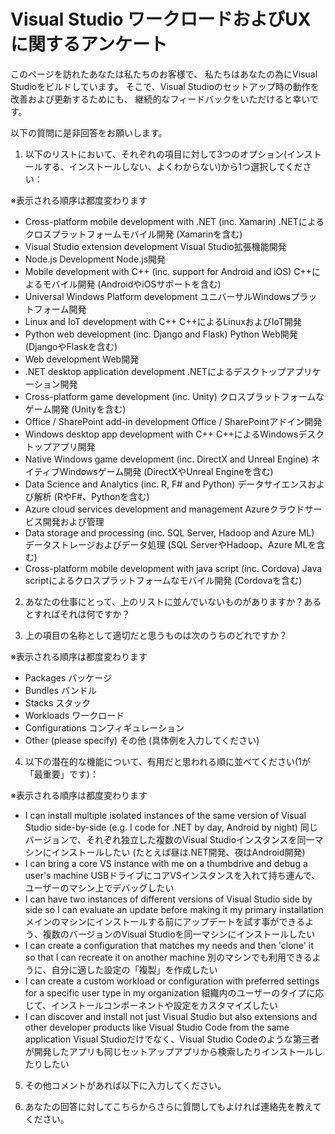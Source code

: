 # Visual Studio ワークロードおよびUXに関するアンケート

このページを訪れたあなたは私たちのお客様で、
私たちはあなたの為にVisual Studioをビルドしています。
そこで、Visual Studioのセットアップ時の動作を改善および更新するためにも、
継続的なフィードバックをいただけると幸いです。

以下の質問に是非回答をお願いします。

1. 以下のリストにおいて、それぞれの項目に対して3つのオプション(インストールする、インストールしない、よくわからない)から1つ選択してください：

※表示される順序は都度変わります

* Cross-platform mobile development with .NET (inc. Xamarin)
  .NETによるクロスプラットフォームモバイル開発 (Xamarinを含む)
* Visual Studio extension development
  Visual Studio拡張機能開発
* Node.js Development
  Node.js開発
* Mobile development with C++ (inc. support for Android and iOS)
  C++によるモバイル開発 (AndroidやiOSサポートを含む)
* Universal Windows Platform development
  ユニバーサルWindowsプラットフォーム開発
* Linux and IoT development with C++
  C++によるLinuxおよびIoT開発
* Python web development (inc. Django and Flask)
  Python Web開発 (DjangoやFlaskを含む)
* Web development
  Web開発
* .NET desktop application development
  .NETによるデスクトップアプリケーション開発
* Cross-platform game development (inc. Unity)
  クロスプラットフォームなゲーム開発 (Unityを含む)
* Office / SharePoint add-in development
  Office / SharePointアドイン開発
* Windows desktop app development with C++
  C++によるWindowsデスクトップアプリ開発
* Native Windows game development (inc. DirectX and Unreal Engine)
  ネイティブWindowsゲーム開発 (DirectXやUnreal Engineを含む)
* Data Science and Analytics (inc. R, F# and Python)
  データサイエンスおよび解析 (RやF#、Pythonを含む)
* Azure cloud services development and management
  Azureクラウドサービス開発および管理
* Data storage and processing (inc. SQL Server, Hadoop and Azure ML)
  データストレージおよびデータ処理 (SQL ServerやHadoop、Azure MLを含む)
* Cross-platform mobile development with java script (inc. Cordova)
  Java scriptによるクロスプラットフォームなモバイル開発 (Cordovaを含む)

2. あなたの仕事にとって、上のリストに並んでいないものがありますか？あるとすればそれは何ですか？

3. 上の項目の名称として適切だと思うものは次のうちのどれですか？

※表示される順序は都度変わります

* Packages
  パッケージ
* Bundles
  バンドル
* Stacks
  スタック
* Workloads
  ワークロード
* Configurations
  コンフィギュレーション
* Other (please specify)
  その他 (具体例を入力してください)

4. 以下の潜在的な機能について、有用だと思われる順に並べてください(1が「最重要」です)：

※表示される順序は都度変わります

* I can install multiple isolated instances of the same version of Visual Studio side-by-side (e.g. I code for .NET by day, Android by night)
  同じバージョンで、それぞれ独立した複数のVisual Studioインスタンスを同一マシンにインストールしたい (たとえば昼は.NET開発、夜はAndroid開発)
* I can bring a core VS instance with me on a thumbdrive and debug a user's machine
  USBドライブにコアVSインスタンスを入れて持ち運んで、ユーザーのマシン上でデバッグしたい
* I can have two instances of different versions of Visual Studio side by side so I can evaluate an update before making it my primary installation
  メインのマシンにインストールする前にアップデートを試す事ができるよう、複数のバージョンのVisual Studioを同一マシンにインストールしたい
* I can create a configuration that matches my needs and then 'clone' it so that I can recreate it on another machine
  別のマシンでも利用できるように、自分に適した設定の「複製」を作成したい
* I can create a custom workload or configuration with preferred settings for a specific user type in my organization
  組織内のユーザーのタイプに応じて、インストールコンポーネントや設定をカスタマイズしたい
* I can discover and install not just Visual Studio but also extensions and other developer products like Visual Studio Code from the same application
  Visual Studioだけでなく、Visual Studio Codeのような第三者が開発したアプリも同じセットアップアプリから検索したりインストールしたりしたい

5. その他コメントがあれば以下に入力してください。

6. あなたの回答に対してこちらからさらに質問してもよければ連絡先を教えてください。



